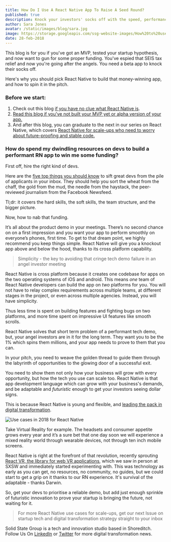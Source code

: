 ```yaml
---
title: How Do I Use A React Native App To Raise A Seed Round?
published: true
description: Knock your investors' socks off with the speed, performance, and futurism of React Native. Here's how to get started.
author: Sara Jones
avatar: /static/images/blog/sara.jpg
image: https://storage.googleapis.com/ssg-website-images/How%20to%20use%20react%20native%20to%20raise%20a%20seed%20round/react%20native%20for%20seed%20round%20header.jpg
date: 28-feb-2018
---
```

This blog is for you if you've got an MVP, tested your startup hypothesis, and now want to gun for some proper funding. You've espied that SEIS tax relief and now you're going after the angels. You need a beta app to knock their socks off. 

Here's why you should pick React Native to build that money-winning app, and how to spin it in the pitch.

### Before we start:

1. Check out this blog [if you have no clue what React Native is](https://www.solidstategroup.com/2017/02/08/2017/Its-cross-platform-and-massively-reduces-app-dev-costs-but-WTF-is-React-Native/).
2. <a href="/2018/02/27/2018/From-MVPs-to-Raising-Seed-Money---Why-You-Should-Build-Your-App-in-React-Native/" target="_blank">Read this blog if you've not built your MVP yet or alpha version of your app.</a>
3. And after this blog, you can graduate to the next in our series on React Native, which covers <a href="/2018/02/27/2018/React-Native-For-Scale-Ups---Use-Cases-and-Future-Proofing/" target="_blank">React Native for scale-ups who need to worry about future-proofing and stable code.</a>

### How do spend my dwindling resources on devs to build a performant RN app to win me some funding?

First off, hire the right kind of devs. 

Here are the [five top things you should know](https://www.solidstategroup.com/2017/10/20/2017/5-Things-To-Look-For-In-React-Native-Developers/) to sift great devs from the pile of applicants in your inbox. They should help you sort the wheat from the chaff, the gold from the mud, the needle from the haystack, the peer-reviewed journalism from the Facebook Newsfeed.

Tl;dr: it covers the hard skills, the soft skills, the team structure, and the bigger picture.

Now, how to nab that funding.

It’s all about the product demo in your meetings. There’s no second chance on on a first impression and you want your app to perform smoothly on everyone’s phones, first time. To get to that dream point, we highly recommend you keep things simple. React Native will give you a knockout app above and below the hood, thanks to its cross platform capability.

> Simplicity - the key to avoiding that cringe tech demo failure in an angel investor meeting

React Native is cross platform because it creates one codebase for apps on the two operating systems of iOS and android. This means *one* team of React Native developers can build the app on *two* platforms for you. You will not have to relay complex requirements across multiple teams, at different stages in the project, or even across multiple agencies. Instead, you will have simplicity.

Thus less time is spent on building features and fighting bugs on two platforms, and more time spent on impressive UI features like smooth scrolls.

React Native solves that short term problem of a performant tech demo, but, your angel investors are in it for the long term. They want you to be the 1% which spins them millions, and your app needs to prove to them that you can.

In your pitch, you need to weave the golden thread to guide them through the labyrinth of opportunities to the glowing door of a successful exit.

You need to show them not only how your business will grow with every opportunity, but how the tech you use can scale too. React Native is that app development language which can grow with your business's demands, and be adaptable and *futuristic* enough to get your investors seeing dollar signs. 

This is because React Native is young and flexible, and [leading the pack in digital transformation](https://www.solidstategroup.com/2017/09/28/2017/react-native-for-digital-transformers/). 

![Use cases in 2018 for React Native](https://storage.googleapis.com/ssg-website-images/Linkedin%20landing%20page%20images/react-native-trends-for-digital-transformers-10-638.jpg)

Take Virtual Reality for example. The headsets and consumer appetite grows every year and it’s a sure bet that one day soon we will experience a mixed reality world through wearable devices, not through ten inch mobile screens.

React Native is right at the forefront of that revolution, recently sprouting [React VR, the library for web VR applications](https://www.solidstategroup.com/2017/04/05/2017/Building-a-pixel-wall-in-virtual-reality-with-React-VR-and-RIO!-Our-first-impressions/), which we saw in person at SXSW and immediately started experimenting with. This was technology as early as you can get, no resources, no community, no guides, but we could start to get a grip on it thanks to our RN experience. It's survival of the adaptable - thanks Darwin.

So, get your devs to prioritise a reliable demo, but add just enough sprinkle of futuristic innovation to prove your startup is bringing the future, not waiting for it.

> For more React Native use cases for scale-ups, get our next Issue on startup tech and digital transformation strategy straight to your inbox

Solid State Group is a tech and innovation studio based in Shoreditch. Follow Us On [LinkedIn](https://www.linkedin.com/company/solid-state-group/) or [Twitter](https://twitter.com/solidstategroup) for more digital transformation news.